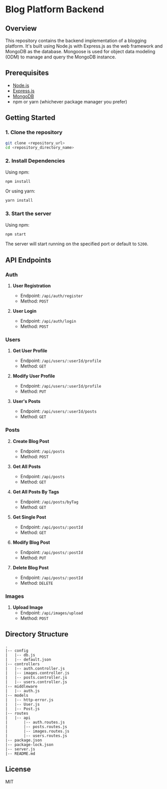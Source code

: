 # Blog Platform Backend

## Overview

This repository contains the backend implementation of a blogging platform. It's built using Node.js with Express.js as the web framework and MongoDB as the database. Mongoose is used for object data modeling (ODM) to manage and query the MongoDB instance.

## Prerequisites

- [Node.js](https://nodejs.org/en)
- [Express.js](https://expressjs.com/zh-tw/)
- [MongoDB](https://www.mongodb.com/zh-cn)
- npm or yarn (whichever package manager you prefer)

## Getting Started

### 1. Clone the repository

```bash
git clone <repository_url>
cd <repository_directory_name>
```

### 2. Install Dependencies

Using npm:

```bash
npm install
```

Or using yarn:

```bash
yarn install
```

### 3. Start the server

Using npm:

```bash
npm start
```
The server will start running on the specified port or default to `5200`.

## API Endpoints

### Auth
1. **User Registration**

    - Endpoint: `/api/auth/register`
    - Method: `POST`

2. **User Login**

    - Endpoint: `/api/auth/login`
    - Method: `POST`

### Users
1. **Get User Profile**

    - Endpoint: `/api/users/:userId/profile`
    - Method: `GET`

2. **Modify User Profile**

    - Endpoint: `/api/users/:userId/profile`
    - Method: `PUT`
3. **User's Posts**

    - Endpoint: `/api/users/:userId/posts`
    - Method: `GET`

### Posts
2. **Create Blog Post**

    - Endpoint: `/api/posts`
    - Method: `POST`

3. **Get All Posts**

    - Endpoint: `/api/posts`
    - Method: `GET`

3. **Get All Posts By Tags**

    - Endpoint: `/api/posts/byTag`
    - Method: `GET`
      
4. **Get Single Post**

    - Endpoint: `/api/posts/:postId`
    - Method: `GET`

5. **Modify Blog Post**

    - Endpoint: `/api/posts/:postId`
    - Method: `PUT`

6. **Delete Blog Post**

    - Endpoint: `/api/posts/:postId`
    - Method: `DELETE`


### Images
1. **Upload Image**
    - Endpoint: `/api/images/upload`
    - Method: `POST`

## Directory Structure

```
.
|-- config
|   |-- db.js
|   |-- default.json
|-- controllers
|   |-- auth.controller.js
|   |-- images.controller.js
|   |-- posts.controller.js
|   |-- users.controller.js
|-- middleware
|   |-- auth.js
|-- models
|   |-- http-error.js
|   |-- User.js
|   |-- Post.js
|-- routes
|   |-- api
|       |-- auth.routes.js
|       |-- posts.routes.js
|       |-- images.routes.js
|       |-- users.routes.js
|-- package.json
|-- package-lock.json
|-- server.js
|-- README.md
```

## License

MIT
